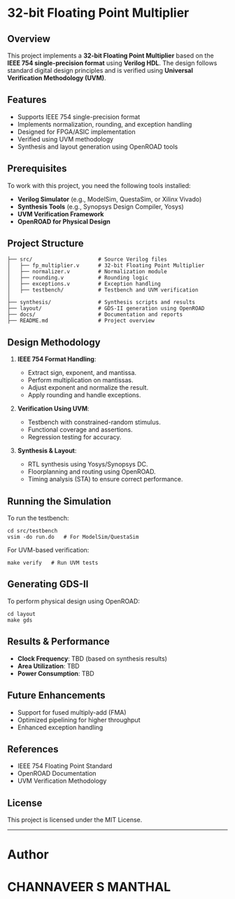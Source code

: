 # 32-bit Floating Point Multiplier

## Overview
This project implements a **32-bit Floating Point Multiplier** based on the **IEEE 754 single-precision format** using **Verilog HDL**. The design follows standard digital design principles and is verified using **Universal Verification Methodology (UVM)**.

## Features
- Supports IEEE 754 single-precision format
- Implements normalization, rounding, and exception handling
- Designed for FPGA/ASIC implementation
- Verified using UVM methodology
- Synthesis and layout generation using OpenROAD tools

## Prerequisites
To work with this project, you need the following tools installed:

- **Verilog Simulator** (e.g., ModelSim, QuestaSim, or Xilinx Vivado)
- **Synthesis Tools** (e.g., Synopsys Design Compiler, Yosys)
- **UVM Verification Framework**
- **OpenROAD for Physical Design**

## Project Structure
```
├── src/                     # Source Verilog files
│   ├── fp_multiplier.v      # 32-bit Floating Point Multiplier
│   ├── normalizer.v         # Normalization module
│   ├── rounding.v           # Rounding logic
│   ├── exceptions.v         # Exception handling
│   ├── testbench/           # Testbench and UVM verification
│
├── synthesis/               # Synthesis scripts and results
├── layout/                  # GDS-II generation using OpenROAD
├── docs/                    # Documentation and reports
├── README.md                # Project overview
```

## Design Methodology
1. **IEEE 754 Format Handling**:
   - Extract sign, exponent, and mantissa.
   - Perform multiplication on mantissas.
   - Adjust exponent and normalize the result.
   - Apply rounding and handle exceptions.
   
2. **Verification Using UVM**:
   - Testbench with constrained-random stimulus.
   - Functional coverage and assertions.
   - Regression testing for accuracy.

3. **Synthesis & Layout**:
   - RTL synthesis using Yosys/Synopsys DC.
   - Floorplanning and routing using OpenROAD.
   - Timing analysis (STA) to ensure correct performance.

## Running the Simulation
To run the testbench:
```
cd src/testbench
vsim -do run.do   # For ModelSim/QuestaSim
```

For UVM-based verification:
```
make verify   # Run UVM tests
```

## Generating GDS-II
To perform physical design using OpenROAD:
```
cd layout
make gds
```

## Results & Performance
- **Clock Frequency**: TBD (based on synthesis results)
- **Area Utilization**: TBD
- **Power Consumption**: TBD

## Future Enhancements
- Support for fused multiply-add (FMA)
- Optimized pipelining for higher throughput
- Enhanced exception handling

## References
- IEEE 754 Floating Point Standard
- OpenROAD Documentation
- UVM Verification Methodology

## License
This project is licensed under the MIT License.

---
# Author
# CHANNAVEER S MANTHAL



